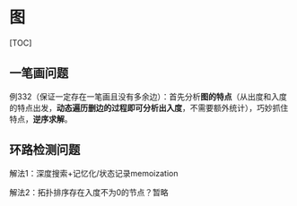 # 图

[TOC]

## 一笔画问题

例332（保证一定存在一笔画且没有多余边）：首先分析**图的特点**（从出度和入度的特点出发，**动态遍历删边的过程即可分析出入度**，不需要额外统计），巧妙抓住特点，**逆序求解**。



## 环路检测问题

解法1：深度搜索+记忆化/状态记录memoization

解法2：拓扑排序存在入度不为0的节点？暂略